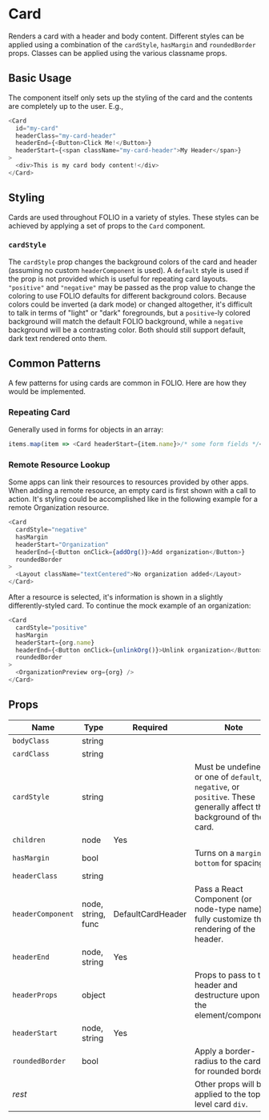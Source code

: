 # Card

Renders a card with a header and body content. Different styles can be applied using a combination of the `cardStyle`, `hasMargin` and `roundedBorder` props. Classes can be applied using the various classname props.

## Basic Usage

The component itself only sets up the styling of the card and the contents are completely up to the user. E.g.,
```js
<Card
  id="my-card"
  headerClass="my-card-header"
  headerEnd={<Button>Click Me!</Button>}
  headerStart={<span className="my-card-header">My Header</span>}
>
  <div>This is my card body content!</div>
</Card>
```

## Styling

Cards are used throughout FOLIO in a variety of styles. These styles can be achieved by applying a set of props to the `Card` component.

### `cardStyle`

The `cardStyle` prop changes the background colors of the card and header (assuming no custom `headerComponent` is used). A `default` style is used if the prop is not provided which is useful for repeating card layouts. `"positive"` and `"negative"` may be passed as the prop value to change the coloring to use FOLIO defaults for different background colors. Because colors could be inverted (a dark mode) or changed altogether, it's difficult to talk in terms of "light" or "dark" foregrounds, but a `positive`-ly colored background will match the default FOLIO background, while a `negative` background will be a contrasting color. Both should still support default, dark text rendered onto them.

## Common Patterns

A few patterns for using cards are common in FOLIO. Here are how they would be implemented.

### Repeating Card

Generally used in forms for objects in an array:

```js
items.map(item => <Card headerStart={item.name}>/* some form fields */</Card>);
```

### Remote Resource Lookup

Some apps can link their resources to resources provided by other apps. When adding a remote resource, an empty card is first shown with a call to action. It's styling could be accomplished like in the following example for a remote Organization resource.

```js
<Card
  cardStyle="negative"
  hasMargin
  headerStart="Organization"
  headerEnd={<Button onClick={addOrg()}>Add organization</Button>}
  roundedBorder
>
  <Layout className="textCentered">No organization added</Layout>
</Card>
```

After a resource is selected, it's information is shown in a slightly differently-styled card. To continue the mock example of an organization:

```js
<Card
  cardStyle="positive"
  hasMargin
  headerStart={org.name}
  headerEnd={<Button onClick={unlinkOrg()}>Unlink organization</Button>}
  roundedBorder
>
  <OrganizationPreview org={org} />
</Card>
```


## Props

| Name | Type | Required | Note |
--- | --- | --- | --- |
| `bodyClass` | string | |
| `cardClass` | string | |
| `cardStyle` | string | | Must be undefined or one of `default`, `negative`, or `positive`. These generally affect the background of the card.
| `children` | node | Yes |
| `hasMargin` | bool | | Turns on a `margin-bottom` for spacing.
| `headerClass` | string | |
| `headerComponent` | node, string, func | DefaultCardHeader | Pass a React Component (or node-type name) to fully customize the rendering of the header.
| `headerEnd` | node, string | Yes |
| `headerProps` | object | | Props to pass to the header and destructure upon the element/component.
| `headerStart` | node, string | Yes |
| `roundedBorder` | bool | | Apply a border-radius to the card for rounded borders.
| _rest_ | | | Other props will be applied to the top-level card `div`. |

